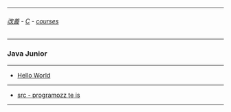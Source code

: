 
---

###### [改善](https://github.com/ttltrk/0C/blob/master/README.MD) - [C](https://github.com/ttltrk/PRG/blob/master/CODING.MD) - [courses](https://github.com/ttltrk/Courses/blob/master/README.MD)

---

### Java Junior

---

* [Hello World]()

---

* [src - programozz te is](http://programozzteis.hu/)

---
